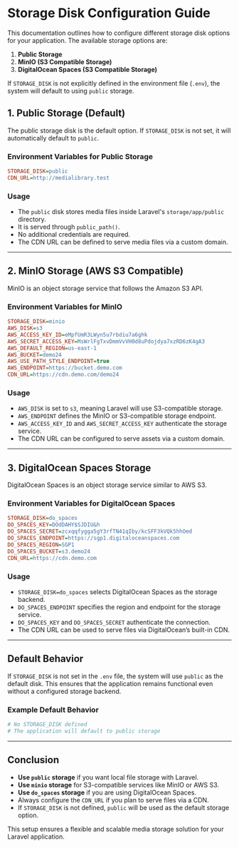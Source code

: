 # Storage Disk Configuration Guide

This documentation outlines how to configure different storage disk options for your application. The available storage options are:

1. **Public Storage**
2. **MinIO (S3 Compatible Storage)**
3. **DigitalOcean Spaces (S3 Compatible Storage)**

If `STORAGE_DISK` is not explicitly defined in the environment file (`.env`), the system will default to using `public` storage.

## 1. Public Storage (Default)
The public storage disk is the default option. If `STORAGE_DISK` is not set, it will automatically default to `public`.

### **Environment Variables for Public Storage**
```ini
STORAGE_DISK=public
CDN_URL=http://medialibrary.test
```

### **Usage**
- The `public` disk stores media files inside Laravel's `storage/app/public` directory.
- It is served through `public_path()`.
- No additional credentials are required.
- The CDN URL can be defined to serve media files via a custom domain.

---

## 2. MinIO Storage (AWS S3 Compatible)
MinIO is an object storage service that follows the Amazon S3 API.

### **Environment Variables for MinIO**
```ini
STORAGE_DISK=minio
AWS_DISK=s3
AWS_ACCESS_KEY_ID=eMpfUmR3LWyn5u7rbdiu7a6ghk
AWS_SECRET_ACCESS_KEY=MsWrlFgTxvDmmVvVH0d8uPdojdya7xzRD6zK4gA3
AWS_DEFAULT_REGION=us-east-1
AWS_BUCKET=demo24
AWS_USE_PATH_STYLE_ENDPOINT=true
AWS_ENDPOINT=https://bucket.demo.com
CDN_URL=https://cdn.demo.com/demo24
```

### **Usage**
- `AWS_DISK` is set to `s3`, meaning Laravel will use S3-compatible storage.
- `AWS_ENDPOINT` defines the MinIO or S3-compatible storage endpoint.
- `AWS_ACCESS_KEY_ID` and `AWS_SECRET_ACCESS_KEY` authenticate the storage service.
- The CDN URL can be configured to serve assets via a custom domain.

---

## 3. DigitalOcean Spaces Storage
DigitalOcean Spaces is an object storage service similar to AWS S3.

### **Environment Variables for DigitalOcean Spaces**
```ini
STORAGE_DISK=do_spaces
DO_SPACES_KEY=DOdDAHY$SJDIU&h
DO_SPACES_SECRET=zcxqqfygga5gY3rfTN41qIby/kcSFF3kVQk5hhOed
DO_SPACES_ENDPOINT=https://sgp1.digitaloceanspaces.com
DO_SPACES_REGION=SGP1
DO_SPACES_BUCKET=s3.demo24
CDN_URL=https://cdn.demo.com
```

### **Usage**
- `STORAGE_DISK=do_spaces` selects DigitalOcean Spaces as the storage backend.
- `DO_SPACES_ENDPOINT` specifies the region and endpoint for the storage service.
- `DO_SPACES_KEY` and `DO_SPACES_SECRET` authenticate the connection.
- The CDN URL can be used to serve files via DigitalOcean’s built-in CDN.

---

## Default Behavior
If `STORAGE_DISK` is not set in the `.env` file, the system will use `public` as the default disk. This ensures that the application remains functional even without a configured storage backend.

### **Example Default Behavior**
```ini
# No STORAGE_DISK defined
# The application will default to public storage
```

---

## Conclusion
- **Use `public` storage** if you want local file storage with Laravel.
- **Use `minio` storage** for S3-compatible services like MinIO or AWS S3.
- **Use `do_spaces` storage** if you are using DigitalOcean Spaces.
- Always configure the `CDN_URL` if you plan to serve files via a CDN.
- If `STORAGE_DISK` is not defined, `public` will be used as the default storage option.

This setup ensures a flexible and scalable media storage solution for your Laravel application.

